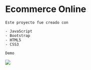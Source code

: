# Ecommerce Online

`Este proyecto fue creado con` 

    - JavaScript
    - Bootstrap
    - HTML5
    - CSS3
    
`Demo`

![]([https://firebasestorage.googleapis.com/v0/b/reactjs-coder-588cc.appspot.com/o/Recording%202022-10-28%20at%2013.18.48.gif?alt=media&token=c241b45e-1c5c-4945-a784-fda1c8f065e9](https://firebasestorage.googleapis.com/v0/b/reactjs-coder-588cc.appspot.com/o/Recording%202023-02-18%20at%2016.00.22.gif?alt=media&token=54820faa-ce07-4826-b840-db6206cdb430))
